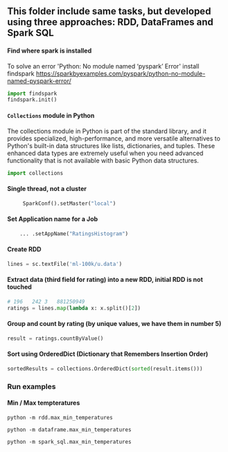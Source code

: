 ## This folder include same tasks, but developed using three approaches: RDD, DataFrames and Spark SQL

#### Find where spark is installed
To solve an error 'Python: No module named ‘pyspark’ Error' install findspark
https://sparkbyexamples.com/pyspark/python-no-module-named-pyspark-error/

```python
import findspark
findspark.init()
```

#### `Collections` module in Python

The collections module in Python is part of the standard library, and it provides specialized, high-performance, and more versatile alternatives to Python's built-in data structures like lists, dictionaries, and tuples. These enhanced data types are extremely useful when you need advanced functionality that is not available with basic Python data structures.
```python
import collections
```


#### Single thread, not a cluster
```python
     SparkConf().setMaster("local")
```

#### Set Application name for a Job
```python
    ... .setAppName("RatingsHistogram") 
```


#### Create RDD
```python
lines = sc.textFile('ml-100k/u.data')
```


#### Extract data (third field for rating) into a new RDD, initial RDD is not touched
```python
# 196	242	3	881250949
ratings = lines.map(lambda x: x.split()[2])
```

#### Group and count by rating (by unique values, we have them in number 5)
```python
result = ratings.countByValue()
```


#### Sort using OrderedDict (Dictionary that Remembers Insertion Order)
```python
sortedResults = collections.OrderedDict(sorted(result.items()))
```

### Run examples
#### Min / Max tempteratures
```
python -m rdd.max_min_temperatures

python -m dataframe.max_min_temperatures

python -m spark_sql.max_min_temperatures
```